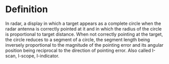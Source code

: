 # Definition

In radar, a display in which a target appears as a complete circle when
the radar antenna is correctly pointed at it and in which the radius of
the circle is proportional to target distance. When not correctly
pointing at the target, the circle reduces to a segment of a circle, the
segment length being inversely proportional to the magnitude of the
pointing error and its angular position being reciprocal to the
direction of pointing error. Also called I-scan, I-scope, I-indicator.
